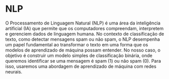 # NLP
O Processamento de Linguagem Natural (NLP) é uma área da inteligência artificial (IA) que permite que os computadores compreendam, interpretem e gerenciem dados de linguagem humana. No contexto de classificação de texto, como detectar mensagens spam ou não spam, o NLP desempenha um papel fundamental ao transformar o texto em uma forma que os modelos de aprendizado de máquina possam entender.
No nosso caso, o objetivo é construir um modelo simples de classificação binária, onde queremos identificar se uma mensagem é spam (1) ou não spam (0). Para isso, usaremos uma abordagem de aprendizado de máquina com redes neurais.
